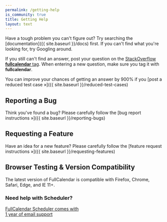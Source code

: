 ```yaml
---
permalink: /getting-help
is_community: true
title: Getting Help
layout: text
---
```


<div class='sidebar-layout'>
<div class='sidebar-layout__main' markdown='1'>

Have a tough problem you can't figure out? Try searching the [documentation]({{ site.baseurl }}/docs) first. If you can't find what you're looking for, try Googling around.

If you still can't find an answer, post your question on the [StackOverflow **fullcalendar** tag](http://stackoverflow.com/questions/tagged/fullcalendar'). When entering a new question, make sure you tag it with **fullcalendar**.

You can improve your chances of getting an answer by 900% if you [post a reduced test case &raquo;]({{ site.baseurl }}/reduced-test-cases)

## Reporting a Bug

Think you've found a bug? Please carefully follow the [bug report instructions &raquo;]({{ site.baseurl }}/reporting-bugs)

## Requesting a Feature

Have an idea for a new feature? Please carefully follow the [feature request instructions &raquo;]({{ site.baseurl }}/requesting-features)

## Browser Testing & Version Compatibility

The latest version of FullCalendar is compatible with Firefox, Chrome, Safari, Edge, and IE 11+.

</div>
<div class='sidebar-layout__sidebar text-content' markdown='1'>

### Need help with Scheduler?

<a href='{{ site.baseurl }}/purchase'>
  FullCalendar Scheduler comes with<br />1 year of email support
</a>

</div>
</div>
